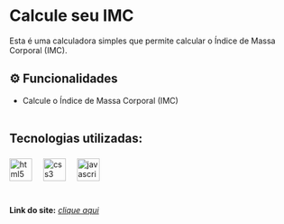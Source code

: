 # Calcule seu IMC
Esta é uma calculadora simples que permite calcular o Índice de Massa Corporal (IMC).
 
## ⚙ Funcionalidades 
- Calcule o Índice de Massa Corporal (IMC) <br> <br>
 
## Tecnologias utilizadas:<br>
###
 
<div align="left">
<img src="https://cdn.jsdelivr.net/gh/devicons/devicon/icons/html5/html5-original.svg" height="40" alt="html5 logo"  />
<img width="12" />
<img src="https://cdn.jsdelivr.net/gh/devicons/devicon/icons/css3/css3-original.svg" height="40" alt="css3 logo"  />
<img width="12" />
<img src="https://cdn.jsdelivr.net/gh/devicons/devicon/icons/javascript/javascript-original.svg" height="40" alt="javascript logo"  />
<img width="12" />
</div>
<br>
 
###
**Link do site:** <i>[clique aqui](https://bmi-calculation-opal.vercel.app/) <br>

